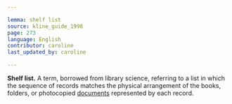 ```yaml
---

lemma: shelf list
source: kline_guide_1998
page: 273
language: English
contributor: caroline
last_updated_by: caroline

---
```


**Shelf list.** A term, borrowed from library science, referring to a list in which the sequence of records matches the physical arrangement of the books, folders, or photocopied [documents](document.html) represented by each record.

